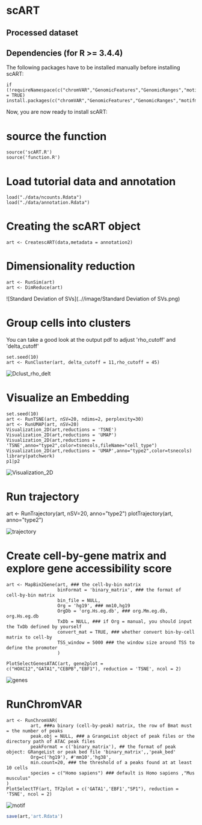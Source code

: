 # scART

## Processed dataset 

## Dependencies (for R >= 3.4.4) 
The following packages have to be installed manually before installing scART:

```{r}
if (!requireNamespace(c("chromVAR","GenomicFeatures","GenomicRanges","motifmatchr","JASPAR2018","textTinyR","Matrix","text2vec","irlba","Rtsne","densityClust","scales","ggplot2","data.table","ChIPseeker","uwot","ggpubr","cowplot","SummarizedExperiment","monocle","RColorBrewer","scatterplot3d")),quietly = TRUE)
install.packages(c("chromVAR","GenomicFeatures","GenomicRanges","motifmatchr","JASPAR2018","textTinyR","Matrix","text2vec","irlba","Rtsne","densityClust","scales","ggplot2","data.table","ChIPseeker","uwot","ggpubr","cowplot","SummarizedExperiment","monocle","RColorBrewer","scatterplot3d"))
```

Now, you are now ready to install scART:

# source the function
```{r}
source('scART.R')
source('function.R')
```


# Load tutorial data and annotation  
```{r}
load("./data/ncounts.Rdata")
load("./data/annotation.Rdata")
```

# Creating the scART object
```{r message=FALSE, warning=FALSE, include=FALSE, paged.print=FALSE}
art <- CreatescART(data,metadata = annotation2)  
```

# Dimensionality reduction 
```{r include=FALSE}
art <- RunSim(art)
art <- DimReduce(art)
```
![Standard Deviation of SVs](..//image/Standard Deviation of SVs.png)

# Group cells into clusters

You can take a good look at the output pdf to adjust 'rho_cutoff' and 'delta_cutoff'
```{r message=FALSE, warning=FALSE, include=FALSE, paged.print=FALSE}
set.seed(10) 
art <- RunCluster(art, delta_cutoff = 11,rho_cutoff = 45)
```
![Dclust_rho_delt](../image/Dclust_rho_delt-1618969278617.png)

# Visualize an Embedding
```{r}
set.seed(10) 
art <- RunTSNE(art, nSV=20, ndims=2, perplexity=30)
art <- RunUMAP(art, nSV=20)
Visualization_2D(art,reductions = 'TSNE') 
Visualization_2D(art,reductions = 'UMAP')
Visualization_2D(art,reductions = 'TSNE',anno="type2",color=tsnecols,fileName="cell_type") 
Visualization_2D(art,reductions = 'UMAP',anno="type2",color=tsnecols) 
library(patchwork)
p1|p2
```
![Visualization_2D](../image/Visualization_2D.png)


# Run trajectory
art <- RunTrajectory(art, nSV=20, anno="type2")
plotTrajectory(art, anno="type2") 

![trajectory](../image/trajectory-1618969358301.png)


# Create cell-by-gene matrix and explore gene accessibility score
```{r}
art <- MapBin2Gene(art, ### the cell-by-bin matrix
                   binFormat = 'binary_matrix', ### the format of cell-by-bin matrix
                   bin_file = NULL,
                   Org = 'hg19', ### mm10,hg19
                   OrgDb = 'org.Hs.eg.db', ### org.Mm.eg.db, org.Hs.eg.db
                   TxDb = NULL, ### if Org = manual, you should input the TxDb defined by yourself 
                   convert_mat = TRUE, ### whether convert bin-by-cell matrix to cell-by
                   TSS_window = 5000 ### the window size around TSS to define the promoter 
                   )

PlotSelectGenesATAC(art, gene2plot = c("HOXC12","GATA1","CEBPB","EBF1"), reduction = 'TSNE', ncol = 2)
```
![genes](../image/PlotSelectGenesATAC.png)


# RunChromVAR 
```{r}
art <- RunChromVAR(
         art, ###a binary (cell-by-peak) matrix, the row of Bmat must = the number of peaks
         peak.obj = NULL, ### a GrangeList object of peak files or the directory path of ATAC peak files
         peakFormat = c('binary_matrix'), ## the format of peak object: GRangeList or peak bed file 'binary_matrix',,'peak_bed'
         Org=c('hg19'), #'mm10','hg38',
         min.count=20, ### the threshold of a peaks found at at least 10 cells
         species = c("Homo sapiens") ### default is Homo sapiens ,"Mus musculus"
)
PlotSelectTF(art, TF2plot = c('GATA1','EBF1',"SP1"), reduction = 'TSNE', ncol = 2)
```
![motif](../image/PlotSelectTF.png)


```R
save(art,'art.Rdata')
```